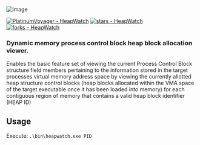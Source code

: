 ![image](https://github.com/PlatinumVoyager/HeapWatch/assets/116006542/f3c7be5a-7001-4245-a212-d25611b3cf02)

[![PlatinumVoyager - HeapWatch](https://img.shields.io/static/v1?label=PlatinumVoyager&message=HeapWatch&color=blue&logo=github)](https://github.com/PlatinumVoyager/HeapWatch "Go to GitHub repo")
[![stars - HeapWatch](https://img.shields.io/github/stars/PlatinumVoyager/HeapWatch?style=social)](https://github.com/PlatinumVoyager/HeapWatch)
[![forks - HeapWatch](https://img.shields.io/github/forks/PlatinumVoyager/HeapWatch?style=social)](https://github.com/PlatinumVoyager/HeapWatch)

### Dynamic memory process control block heap block allocation viewer.

<p>Enables the basic feature set of viewing the current Process Control Block structure field members
    pertaining to the information stored in the target processes virtual memory address space by viewing the currently allotted heap structure control blocks (heap blocks allocated within the VMA space of the target executable once it has been loaded into memory) for each contiguous region of memory that contains a valid heap block identifier (HEAP ID)</p>

## Usage
Execute: `.\bin\heapwatch.exe PID`
